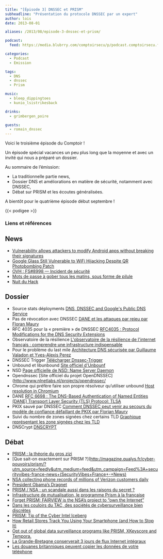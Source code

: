 ```yaml
---
title: "[Épisode 3] DNSSEC et PRISM"
subheadline: "Présentation du protocole DNSSEC par un expert"
author: lois
date: 2013-08-01

aliases: /2013/08/episode-3-dnssec-et-prism/

podcast:
  feed: https://media.blubrry.com/comptoirsecu/p/podcast.comptoirsecu.fr/CSEC.EP03.2013-07-30.DNS_ET_PRISM.mp3

categories:
  - Podcast
  - Emission

tags:
  - DNS
  - dnssec
  - Prism

music:
  - bleep_dippingtoes
  - kunio_lsistrikesback

drinks:
  - grimbergen_poire

guests:
  - romain_dnssec
---
```

Voici le troisième épisode du Comptoir !

Un épisode spécial vacances un peu plus long que la moyenne et avec un invité qui nous a préparé un dossier.

Au sommaire de l’émission:
- La traditionnelle partie news,
- Dossier DNS et améliorations en matière de sécurité, notamment avec DNSSEC,
- Débat sur PRISM et les écoutes généralisées.

<!--more-->
A bientôt pour le quatrième épisode début septembre !

{{< podigee >}}

### Liens et références

## News
- [Vulnerability allows attackers to modify Android apps without breaking their signatures](http://www.csoonline.com/article/735882/vulnerability-allows-attackers-to-modify-android-apps-without-breaking-their-signatures)
- [Google Glass Still Vulnerable to WiFi Hijacking Despite QR Photobombing Patch](https://www.symantec.com/connect/blogs/google-glass-still-vulnerable-wifi-hijacking-despite-qr-photobombing-patch)
- [OVH : FS#8998 — Incident de sécurité](http://travaux.ovh.net/?do=details&id=8998)
- [Mots de passe à gober tous les matins, sous forme de pilule](http://www.lesnumeriques.com/mobilite/mots-passe-a-gober-tous-matins-sous-forme-pilule-n29784.html)
- [Nuit du Hack](https://nuitduhack.com/fr)

## Dossier
- Source stats déployments
[DNS, DNSSEC and Google's Public DNS Service](http://www.circleid.com/posts/20130717_dns_dnssec_and_googles_public_dns_service/)
- Pas de révocation avec DNSSEC
[DANE et les attaques par rejeu par Floran Maury](http://www.hsc.fr/ressources/breves/dane-dnssec-replay.html.fr)
- RFC 4035 pour la « première »  de DNSSEC
[RFC4035 : Protocol Modifications for the DNS Security Extensions](http://www.ietf.org/rfc/rfc4035.txt)
- Observatoire de la résilience
[L'observatoire de la résilience de l'internet français : comprendre une infrastructure indispensable](https://www.ssi.gouv.fr/agence/rayonnement-scientifique/lobservatoire-de-la-resilience-de-linternet-francais/)
- Pour le problème du last mile
[Architecture DNS sécurisée par Guillaume Valadon et Yves-Alexis Perez](https://www.sstic.org/2011/presentation/architecture_dns_scurise/)
- DNSSEC Trigger
[Télécharger Dnssec-Trigger](http://www.nlnetlabs.nl/projects/dnssec-trigger/)
- Unbound et libunbound
[Site officiel d'Unbounf](http://unbound.net/)
- NSD
[Page officielle de NSD: Name Server Daemon](http://www.nlnetlabs.nl/projects/nsd/)
- Opendnssec
[Site officiel du projet OpenDNSSEC](http://www.nlnetlabs.nl/projects/opendnssec/
- Chrome qui préfère faire son propre résolveur qu’utiliser unbound
[Host resolution in Chromium](https://plus.google.com/103382935642834907366/posts/FKot8mghkok)
- DANE
[RFC 6698 :  The DNS-Based Authentication of Named Entities (DANE) Transport Layer Security (TLS) Protocol: TLSA](http://tools.ietf.org/html/rfc6698)
- PKIX sauvé par DNSSEC
[Comment DNSSEC peut venir au secours du modèle de confiance défaillant de PKIX par Florian Maury](http://www.hsc.fr/ressources/articles/misc_dnssecpkix/index.html.fr)
- Suivi du nombre de zones signées chez certains TLD
[Graphique représentant les zone signées chez les TLD](https://xs.powerdns.com/dnssec-nl-graph/)
- DNSCrypt
[DNSCRYPT](http://www.opendns.com/technology/dnscrypt/)

## Débat
- [PRISM : la théorie du gros zizi](http://reflets.info/prism-la-theorie-du-gros-zizi/)
- [Que sait-on exactement sur PRISM ?](http://magazine.qualys.fr/cyber-pouvoirs/prism/?utm_source=feedly&utm_medium=feed&utm_campaign=Feed%3A+securityvibes-france-news+(SecurityVibes+France+-+News)
- [NSA collecting phone records of millions of Verizon customers daily](http://www.theguardian.com/world/2013/jun/06/nsa-phone-records-verizon-court-order?utm_source=hackernewsletter&utm_medium=email)
- [President Obama’s Dragnet](http://www.nytimes.com/2013/06/07/opinion/president-obamas-dragnet.html?pagewanted=all&utm_source=hackernewsletter&utm_medium=email&_r=2&)
- [PRISM / NSA : un scandale aussi dans les raisons du secret ?](http://www.numerama.com/magazine/26194-prism-nsa-un-scandale-aussi-dans-les-raisons-du-secret.html)
- [Infrastructure de mutualisation, le programme Prism à la française](http://www.pcinpact.com/news/81016-infrastructure-mutualisation-programme-prism-a-francaise.htm)
- [Forget PRISM: FAIRVIEW is the NSA’s project to “own the Internet”](http://www.dailydot.com/news/fairview-prism-blarney-nsa-internet-spying-projects/)
- [Dans les couloirs du TAC, des sociétés de cybersurveillance bien discrètes](http://www.pcinpact.com/news/81167-dans-couloirs-tac-societes-cybersurveillance-bien-discretes.htm)
- [PRISM: Tip of the Cyber Intel Iceberg](http://www.infosecisland.com/blogview/23286-PRISM-Tip-of-the-Cyber-Intel-Iceberg.html)
- [How Retail Stores Track You Using Your Smartphone (and How to Stop It)](http://lifehacker.com/how-retail-stores-track-you-using-your-smartphone-and-827512308?utm_source=feedburner&utm_medium=feed&utm_campaign=Feed%3A+lifehacker%2Ffull+%28Lifehacker%29)
- [Opt out of global data surveillance programs like PRISM, XKeyscore and Tempora.](https://prism-break.org/)
- [La Grande-Bretagne conserverait 3 jours de flux Internet intégraux](http://www.numerama.com/magazine/26455-la-grande-bretagne-conserverait-3-jours-de-flux-internet-integraux.html)
- [Les douanes britanniques peuvent copier les données de votre téléphone](http://www.numerama.com/magazine/26512-les-douanes-britanniques-peuvent-copier-les-donnees-de-votre-telephone.html)

